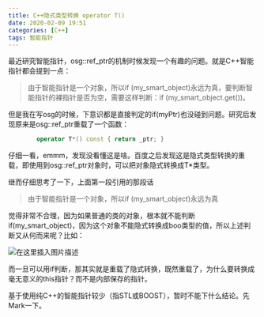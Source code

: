 ```yaml
---
title: C++隐式类型转换 operator T()
date: 2020-02-09 19:51
categories: [C++]
tags: 智能指针
---
```

最近研究智能指针，osg::ref_ptr的机制时候发现一个有趣的问题。就是C++智能指针都会提到一点：

>由于智能指针是一个对象，所以if (my_smart_object)永远为真，要判断智能指针的裸指针是否为空，需要这样判断：if (my_smart_object.get())。

但是我在写osg的时候，下意识都是直接判定的if(myPtr)也没碰到问题。研究后发现原来是osg::ref_ptr重载了一个函数：

```cpp
        operator T*() const { return _ptr; }
```

仔细一看，emmm，发现没看懂这是啥。百度之后发现这是隐式类型转换的重载，即使用到osg::ref_ptr对象时，可以把对象隐式转换成T*类型。

继而仔细思考了一下，上面第一段引用的那段话
>由于智能指针是一个对象，所以if (my_smart_object)永远为真

觉得非常不合理，因为如果普通的类的对象，根本就不能判断if(my_smart_object)，因为这个对象不能隐式转换成boo类型的值，所以上述判断又从何而来呢？比如：

![在这里插入图片描述](https://img-blog.csdnimg.cn/20200209194832298.png)

而一旦可以用if判断，那其实就是重载了隐式转换，既然重载了，为什么要转换成毫无意义的this指针？而不是内部保存的指针。

基于使用纯C++的智能指针较少（指STL或BOOST），暂时不能下什么结论。先 Mark一下。
